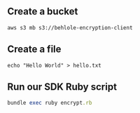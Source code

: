 ## Create a bucket
```shell
aws s3 mb s3://behlole-encryption-client
```
## Create a file
```shell
echo "Hello World" > hello.txt
```
## Run our SDK Ruby script
```ruby
bundle exec ruby encrypt.rb
```
